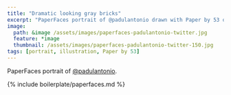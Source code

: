 ```yaml
---
title: "Dramatic looking gray bricks"
excerpt: "PaperFaces portrait of @padulantonio drawn with Paper by 53 on an iPad."
image: 
  path: &image /assets/images/paperfaces-padulantonio-twitter.jpg 
  feature: *image
  thumbnail: /assets/images/paperfaces-padulantonio-twitter-150.jpg
tags: [portrait, illustration, Paper by 53]
---
```


PaperFaces portrait of [@padulantonio](https://twitter.com/padulantonio).

{% include boilerplate/paperfaces.md %}
